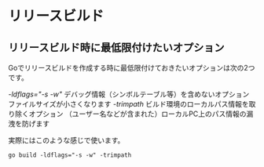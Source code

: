 # リリースビルド

## リリースビルド時に最低限付けたいオプション
Goでリリースビルドを作成する時に最低限付けておきたいオプションは次の2つです。

*-ldflags="-s -w"*
デバッグ情報（シンボルテーブル等）を含めないオプション
ファイルサイズが小さくなります
*-trimpath*
ビルド環境のローカルパス情報を取り除くオプション
（ユーザー名などが含まれた）ローカルPC上のパス情報の漏洩を防げます

実際にはこのような感じで使います。

```
go build -ldflags="-s -w" -trimpath
```